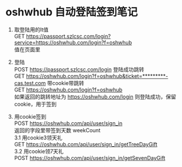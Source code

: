 # oshwhub 自动登陆签到笔记

1. 取登陆用的lt值    
   GET https://passport.szlcsc.com/login?service=https://oshwhub.com/login?f=oshwhub  
    值在页面里
2. 登陆  
   POST https://passport.szlcsc.com/login
   登陆成功跳转   
   GET https://oshwhub.com/login?f=oshwhub&ticket=*********-cas.test.com
   带cookie带跳转   
   GET https://oshwhub.com/login?f=oshwhub  
   如果返回的跳转地址为 https://oshwhub.com/login 则登陆成功，保留cookie，用于签到  
   
3. 用cookie签到  
   POST https://oshwhub.com/api/user/sign_in  
   返回的字段里带签到天数 weekCount  
3.1 用cookie3领天礼  
   GET https://oshwhub.com/api/user/sign_in/getTreeDayGift  
3.2  用cookie领7天礼   
   POST https://oshwhub.com/api/user/sign_in/getSevenDayGift
